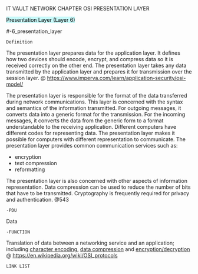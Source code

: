 IT VAULT
NETWORK CHAPTER
OSI PRESENTATION LAYER

<mark style="background: #ABF7F7A6;">Presentation Layer (Layer 6)</mark> 

#-6_presentation_layer

	Definition
The presentation layer prepares data for the application layer. It defines how two devices should encode, encrypt, and compress data so it is received correctly on the other end. The presentation layer takes any data transmitted by the application layer and prepares it for transmission over the session layer.
@ https://www.imperva.com/learn/application-security/osi-model/

The presentation layer is responsible for the format of the data transferred during
network communications. 
This layer is concerned with the syntax and semantics of the information transmitted. For outgoing messages, it converts data into a generic format for the transmission. For the incoming messages, it converts the data from the generic form to a format understandable to the receiving application. 
Different computers have different codes for representing data. The presentation layer makes it possible for computers with different representation to communicate. 
The presentation layer provides common communication services such as:
- encryption
- text compression
- reformatting

The presentation layer is also concerned with other aspects of information
representation. Data compression can be used to reduce the number of bits that have
to be transmitted. Cryptography is frequently required for privacy and authentication.
@543

	-PDU
Data

	-FUNCTION
Translation of data between a networking service and an application; including [character encoding](https://en.wikipedia.org/wiki/Character_encoding "Character encoding"), [data compression](https://en.wikipedia.org/wiki/Data_compression "Data compression") and [encryption/decryption](https://en.wikipedia.org/wiki/Encryption "Encryption")
@ https://en.wikipedia.org/wiki/OSI_protocols


	LINK LIST
